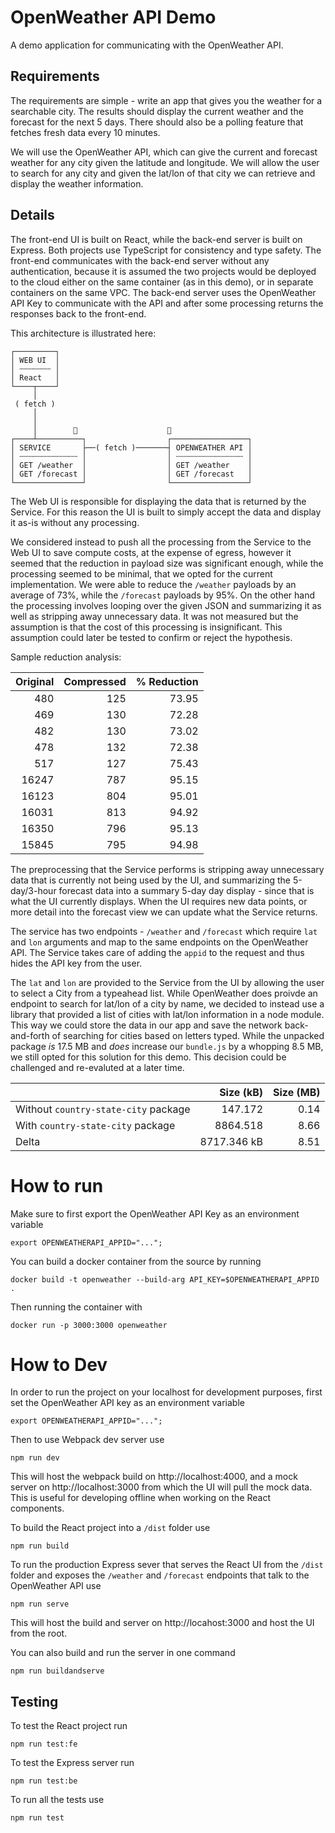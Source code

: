 # OpenWeather API Demo

A demo application for communicating with the OpenWeather API.


## Requirements

The requirements are simple - write an app that gives you the weather for a searchable city. The results should display the current weather and the forecast for the next 5 days. There should also be a polling feature that fetches fresh data every 10 minutes.

We will use the OpenWeather API, which can give the current and forecast weather for any city given the latitude and longitude. We will allow the user to search for any city and given the lat/lon of that city we can retrieve and display the weather information. 


## Details

The front-end UI is built on React, while the back-end server is built on Express. Both projects use TypeScript for consistency and type safety. The front-end communicates with the back-end server without any authentication, because it is assumed the two projects would be deployed to the cloud either on the same container (as in this demo), or in separate containers on the same VPC. The back-end server uses the OpenWeather API Key to communicate with the API and after some processing returns the responses back to the front-end.

This architecture is illustrated here:

```
┌─────────┐
│ WEB UI  │
│ ┄┄┄┄┄┄┄ │
│ React   │
└────┬────┘
     │
 ( fetch )
     │
     │
     │        🔑                    🔐
┌────┴──────────┐                  ┌─────────────────┐
│ SERVICE       ├──( fetch )───────┤ OPENWEATHER API │
│ ┄┄┄┄┄┄┄┄┄┄┄┄┄ │                  │ ┄┄┄┄┄┄┄┄┄┄┄┄┄┄┄ │
│ GET /weather  │                  │ GET /weather    │
│ GET /forecast │                  │ GET /forecast   │
└───────────────┘                  └─────────────────┘
```

The Web UI is responsible for displaying the data that is returned by the Service. For this reason the UI is built to simply accept the data and display it as-is without any processing.

We considered instead to push all the processing from the Service to the Web UI to save compute costs, at the expense of egress, however it seemed that the reduction in payload size was significant enough, while the processing seemed to be minimal, that we opted for the current implementation. We were able to reduce the `/weather` payloads by an average of 73%, while the `/forecast` payloads by 95%. On the other hand the processing involves looping over the given JSON and summarizing it as well as stripping away unnecessary data. It was not measured but the assumption is that the cost of this processing is insignificant. This assumption could later be tested to confirm or reject the hypothesis.

Sample reduction analysis:

| Original | Compressed | % Reduction |
| -------: | ---------: | ----------: |
|      480 |        125 |       73.95 |
|      469 |        130 |       72.28 |
|      482 |        130 |       73.02 |
|      478 |        132 |       72.38 |
|      517 |        127 |       75.43 |
|    16247 |        787 |       95.15 |
|    16123 |        804 |       95.01 |
|    16031 |        813 |       94.92 |
|    16350 |        796 |       95.13 |
|    15845 |        795 |       94.98 |

The preprocessing that the Service performs is stripping away unnecessary data that is currently not being used by the UI, and summarizing the 5-day/3-hour forecast data into a summary 5-day day display - since that is what the UI currently displays. When the UI requires new data points, or more detail into the forecast view we can update what the Service returns.

The service has two endpoints - `/weather` and `/forecast` which require `lat` and `lon` arguments and map to the same endpoints on the OpenWeather API. The Service takes care of adding the `appid` to the request and thus hides the API key from the user.

The `lat` and `lon` are provided to the Service from the UI by allowing the user to select a City from a typeahead list. While OpenWeather does proivde an endpoint to search for lat/lon of a city by name, we decided to instead use a library that provided a list of cities with lat/lon information in a node module. This way we could store the data in our app and save the network back-and-forth of searching for cities based on letters typed. While the unpacked package _is_ 17.5 MB and _does_ increase our `bundle.js` by a whopping 8.5 MB, we still opted for this solution for this demo. This decision could be challenged and re-evaluted at a later time.


|                                      |   Size (kB) | Size (MB) |
| ------------------------------------ | ----------: | --------: |
| Without `country-state-city` package |     147.172 |      0.14 |
| With `country-state-city` package    |    8864.518 |      8.66 |
| Delta                                | 8717.346 kB |      8.51 |




# How to run

Make sure to first export the OpenWeather API Key as an environment variable
```
export OPENWEATHERAPI_APPID="...";
```

You can build a docker container from the source by running
```
docker build -t openweather --build-arg API_KEY=$OPENWEATHERAPI_APPID .
```

Then running the container with
```
docker run -p 3000:3000 openweather
```


# How to Dev

In order to run the project on your localhost for development purposes, first set the OpenWeather API key as an environment variable
```
export OPENWEATHERAPI_APPID="...";  
```

Then to use Webpack dev server use
```
npm run dev
```

This will host the webpack build on http://localhost:4000, and a mock server on http://localhost:3000 from which the UI will pull the mock data. This is useful for developing offline when working on the React components.

To build the React project into a `/dist` folder use
```
npm run build
```

To run the production Express sever that serves the React UI from the `/dist` folder and exposes the `/weather` and `/forecast` endpoints that talk to the OpenWeather API use
```
npm run serve
```

This will host the build and server on http://locahost:3000 and host the UI from the root.

You can also build and run the server in one command
```
npm run buildandserve
```

## Testing

To test the React project run
```
npm run test:fe
```

To test the Express server run
```
npm run test:be
```

To run all the tests use
```
npm run test
```

